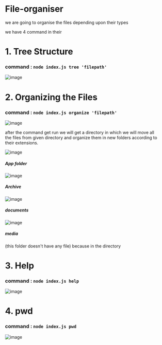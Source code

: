 # File-organiser
we are going to organise the files depending upon their types 


we have 4 command in their 


<h1>1. Tree Structure</h1> 
   
   <h3> command : <code>node index.js tree 'filepath'</code> </h3>
  
  ![image](https://user-images.githubusercontent.com/55507908/133430069-32fb2b1e-02d2-4a76-be5f-545a503c3c59.png)

<h1>2. Organizing the Files</h1>

  <h3> command : <code>node index.js organize 'filepath'</code></h3>
  
![image](https://user-images.githubusercontent.com/55507908/133430445-667e74e2-cdef-4e9d-ac0c-9f5e577700bf.png)


   <p> after the command get run we will get a directory in which we will move all the files from given directory and organize them in new folders according to their extensions.</p>
      
![image](https://user-images.githubusercontent.com/55507908/133432453-c904d9d8-3121-489b-ab01-6929084741ab.png)
   
<div>
   <h5> App folder </h5>
   
   ![image](https://user-images.githubusercontent.com/55507908/133432530-91c8982d-2281-44e3-9e95-b361ca3b390e.png)
   
   <h5> Archive </h5>
   
   ![image](https://user-images.githubusercontent.com/55507908/133432566-0997364c-6eee-4de1-b209-77024f39b324.png)
   
   <h5> documents </h5>
   
   ![image](https://user-images.githubusercontent.com/55507908/133432651-28385973-475a-4d22-9605-4bfe493a8b8d.png)
   
   <h5> media </h5>
   <p> (this folder doesn't have any file) 
   because in the directory </p>
   
</div>

<h1>3. Help</h1>
    <h3> command : <code>node index.js help</code></h3>
  
       
![image](https://user-images.githubusercontent.com/55507908/133430592-ca6ef300-cb01-4caf-9b1c-a77472e5caf2.png)

<h1>4. pwd</h1>

   <h3> command : <code>node index.js pwd </code></h3>
 
![image](https://user-images.githubusercontent.com/55507908/133430523-3c3212f8-4637-4f0e-b44b-55c58a5f6a3c.png)




  
